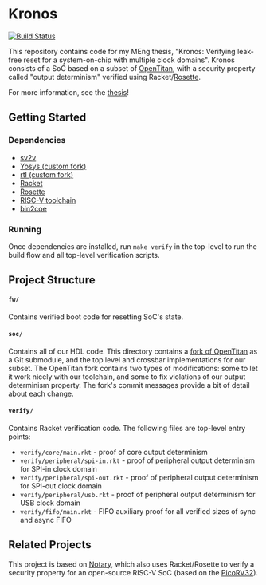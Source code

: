 # Kronos

[![Build Status](https://github.com/nmoroze/kronos/workflows/CI/badge.svg)](https://github.com/nmoroze/kronos/actions?query=workflow%3ACI)

This repository contains code for my MEng thesis, "Kronos: Verifying leak-free
reset for a system-on-chip with multiple clock domains". Kronos consists of a
SoC based on a subset of [OpenTitan][opentitan], with a security property
called "output determinism" verified using Racket/[Rosette][rosette].

For more information, see the [thesis](doc/thesis.pdf)!

## Getting Started
### Dependencies
- [sv2v](https://github.com/zachjs/sv2v)
- [Yosys (custom fork)][yosys-fork]
- [rtl (custom fork)][rtl-fork]
- [Racket](https://racket-lang.org/)
- [Rosette][rosette]
- [RISC-V toolchain][riscv-gcc]
- [bin2coe][bin2coe]

### Running
Once dependencies are installed, run `make verify` in the top-level to run the
build flow and all top-level verification scripts.

## Project Structure
#### `fw/`
Contains verified boot code for resetting SoC's state.

#### `soc/`
Contains all of our HDL code. This directory contains a [fork of
OpenTitan][ot-kronos] as a Git submodule, and the top level and crossbar
implementations for our subset. The OpenTitan fork contains two types of
modifications: some to let it work nicely with our toolchain, and some to fix
violations of our output determinism property. The fork's commit messages
provide a bit of detail about each change.

#### `verify/`
Contains Racket verification code. The following files are top-level entry points:
- `verify/core/main.rkt` - proof of core output determinism
- `verify/peripheral/spi-in.rkt` - proof of peripheral output determinism for SPI-in clock domain
- `verify/peripheral/spi-out.rkt` - proof of peripheral output determinism for SPI-out clock domain
- `verify/peripheral/usb.rkt` - proof of peripheral output determinism for USB clock domain
- `verify/fifo/main.rkt` - FIFO auxiliary proof for all verified sizes of sync and async FIFO

## Related Projects
This project is based on [Notary][notary], which also uses Racket/Rosette to
verify a security property for an open-source RISC-V SoC (based on the
[PicoRV32][picorv32]).

[bin2coe]: https://github.com/anishathalye/bin2coe
[opentitan]: https://opentitan.org/
[ot-kronos]: https://github.com/nmoroze/opentitan-kronos
[riscv-gcc]: https://github.com/riscv/riscv-gnu-toolchain
[rosette]: https://docs.racket-lang.org/rosette-guide/index.html
[mit]: https://opensource.org/licenses/MIT
[rtl-fork]: https://github.com/nmoroze/rtl
[yosys-fork]: https://github.com/nmoroze/yosys
[notary]: https://github.com/anishathalye/notary
[picorv32]: https://github.com/cliffordwolf/picorv32

